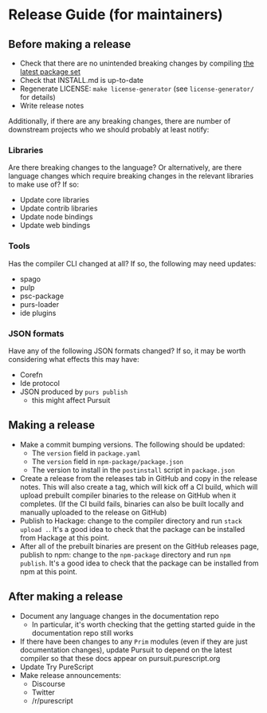 # Release Guide (for maintainers)

## Before making a release

- Check that there are no unintended breaking changes by compiling [the latest package set](https://github.com/purescript/package-sets/releases/latest)
- Check that INSTALL.md is up-to-date
- Regenerate LICENSE: `make license-generator` (see `license-generator/` for
  details)
- Write release notes

Additionally, if there are any breaking changes, there are number of downstream
projects who we should probably at least notify:

### Libraries

Are there breaking changes to the language? Or alternatively, are there
language changes which require breaking changes in the relevant libraries to
make use of? If so:

- Update core libraries
- Update contrib libraries
- Update node bindings
- Update web bindings

### Tools

Has the compiler CLI changed at all? If so, the following may need updates:

- spago
- pulp
- psc-package
- purs-loader
- ide plugins

### JSON formats

Have any of the following JSON formats changed? If so, it may be worth
considering what effects this may have:

- Corefn
- Ide protocol
- JSON produced by `purs publish`
  - this might affect Pursuit

## Making a release

- Make a commit bumping versions. The following should be updated:
  - The `version` field in `package.yaml`
  - The `version` field in `npm-package/package.json`
  - The version to install in the `postinstall` script in `package.json`
- Create a release from the releases tab in GitHub and copy in the release
  notes. This will also create a tag, which will kick off a CI build, which
  will upload prebuilt compiler binaries to the release on GitHub when it
  completes. (If the CI build fails, binaries can also be built locally and
  manually uploaded to the release on GitHub)
- Publish to Hackage: change to the compiler directory and run `stack upload .`.
  It's a good idea to check that the package can be installed from Hackage at
  this point.
- After all of the prebuilt binaries are present on the GitHub releases page,
  publish to npm: change to the `npm-package` directory and run `npm publish`.
  It's a good idea to check that the package can be installed from npm at this
  point.

## After making a release

- Document any language changes in the documentation repo
  - In particular, it's worth checking that the getting started guide in the
    documentation repo still works
- If there have been changes to any `Prim` modules (even if they are just
  documentation changes), update Pursuit to depend on the latest compiler so
  that these docs appear on pursuit.purescript.org
- Update Try PureScript
- Make release announcements:
  - Discourse
  - Twitter
  - /r/purescript
